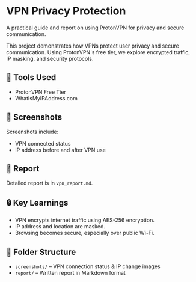 # VPN Privacy Protection

A practical guide and report on using ProtonVPN for privacy and secure communication.

This project demonstrates how VPNs protect user privacy and secure communication. Using ProtonVPN's free tier, we explore encrypted traffic, IP masking, and security protocols.

## 🔧 Tools Used
- ProtonVPN Free Tier
- WhatIsMyIPAddress.com

## 📸 Screenshots
Screenshots include:
- VPN connected status
- IP address before and after VPN use

## 📄 Report
Detailed report is in `vpn_report.md`.

## 🔒 Key Learnings
- VPN encrypts internet traffic using AES-256 encryption.
- IP address and location are masked.
- Browsing becomes secure, especially over public Wi-Fi.

## 📁 Folder Structure
- `screenshots/` – VPN connection status & IP change images
- `report/` – Written report in Markdown format


